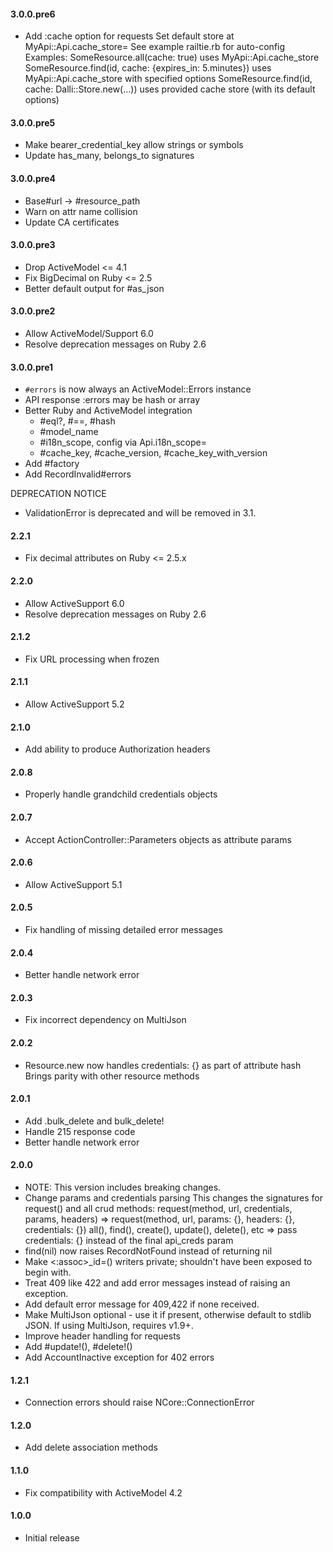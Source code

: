 #### 3.0.0.pre6

- Add :cache option for requests
  Set default store at MyApi::Api.cache_store=
    See example railtie.rb for auto-config
  Examples:
    SomeResource.all(cache: true)
      uses MyApi::Api.cache_store
    SomeResource.find(id, cache: {expires_in: 5.minutes})
      uses MyApi::Api.cache_store with specified options
    SomeResource.find(id, cache: Dalli::Store.new(...))
      uses provided cache store (with its default options)

#### 3.0.0.pre5

- Make bearer_credential_key allow strings or symbols
- Update has_many, belongs_to signatures

#### 3.0.0.pre4

- Base#url -> #resource_path
- Warn on attr name collision
- Update CA certificates

#### 3.0.0.pre3

- Drop ActiveModel <= 4.1
- Fix BigDecimal on Ruby <= 2.5
- Better default output for #as_json

#### 3.0.0.pre2

- Allow ActiveModel/Support 6.0
- Resolve deprecation messages on Ruby 2.6

#### 3.0.0.pre1

- `#errors` is now always an ActiveModel::Errors instance
- API response :errors may be hash or array
- Better Ruby and ActiveModel integration
  - #eql?, #==, #hash
  - #model_name
  - #i18n_scope, config via Api.i18n_scope=
  - #cache_key, #cache_version, #cache_key_with_version
- Add #factory
- Add RecordInvalid#errors

DEPRECATION NOTICE
- ValidationError is deprecated and will be removed in 3.1.

#### 2.2.1

- Fix decimal attributes on Ruby <= 2.5.x

#### 2.2.0

- Allow ActiveSupport 6.0
- Resolve deprecation messages on Ruby 2.6

#### 2.1.2

- Fix URL processing when frozen

#### 2.1.1

- Allow ActiveSupport 5.2

#### 2.1.0

- Add ability to produce Authorization headers

#### 2.0.8

- Properly handle grandchild credentials objects

#### 2.0.7

- Accept ActionController::Parameters objects as attribute params

#### 2.0.6

- Allow ActiveSupport 5.1

#### 2.0.5

- Fix handling of missing detailed error messages

#### 2.0.4

- Better handle network error

#### 2.0.3

- Fix incorrect dependency on MultiJson

#### 2.0.2

- Resource.new now handles credentials: {} as part of attribute hash
  Brings parity with other resource methods

#### 2.0.1

- Add .bulk_delete and bulk_delete!
- Handle 215 response code
- Better handle network error

#### 2.0.0

- NOTE: This version includes breaking changes.
- Change params and credentials parsing
  This changes the signatures for request() and all crud methods:
    request(method, url, credentials, params, headers)
      => request(method, url, params: {}, headers: {}, credentials: {})
    all(), find(), create(), update(), delete(), etc
      => pass credentials: {} instead of the final api_creds param
- find(nil) now raises RecordNotFound instead of returning nil
- Make <:assoc>_id=() writers private; shouldn't have been exposed to begin with.
- Treat 409 like 422 and add error messages instead of raising an exception.
- Add default error message for 409,422 if none received.
- Make MultiJson optional - use it if present, otherwise default to stdlib JSON.
  If using MultiJson, requires v1.9+.
- Improve header handling for requests
- Add #update!(), #delete!()
- Add AccountInactive exception for 402 errors

#### 1.2.1

- Connection errors should raise NCore::ConnectionError

#### 1.2.0

- Add delete association methods

#### 1.1.0

- Fix compatibility with ActiveModel 4.2

#### 1.0.0

- Initial release